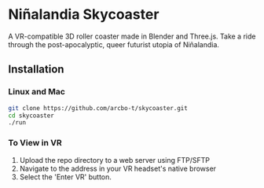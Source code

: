 # Niñalandia Skycoaster

A VR-compatible 3D roller coaster made in Blender and Three.js. Take a ride through the post-apocalyptic, queer futurist utopia of Niñalandia. 

## Installation

### Linux and Mac

```bash
git clone https://github.com/arcbo-t/skycoaster.git
cd skycoaster
./run
```

### To View in VR

1. Upload the repo directory to a web server using FTP/SFTP
2. Navigate to the address in your VR headset's native browser
3. Select the 'Enter VR' button. 
